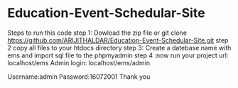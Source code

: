 # Education-Event-Schedular-Site

Steps to run this code
step 1: Dowload the zip file or git clone https://github.com/ARIJITHALDAR/Education-Event-Schedular-Site.git
step 2 copy all files to your htdocs directory
step 3: Create a datebase name with ems and import sql file to the phpmyadmin
step 4 :now run your project url: localhost/ems
Admin login: localhost/ems/admin



Username:admin
Password:16072001
Thank you
